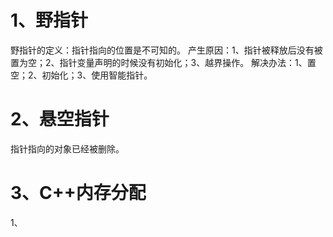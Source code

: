 # 1、野指针
野指针的定义：指针指向的位置是不可知的。
产生原因：1、指针被释放后没有被置为空；2、指针变量声明的时候没有初始化；3、越界操作。
解决办法：1、置空；2、初始化；3、使用智能指针。

# 2、悬空指针
指针指向的对象已经被删除。

# 3、C++内存分配
1、

